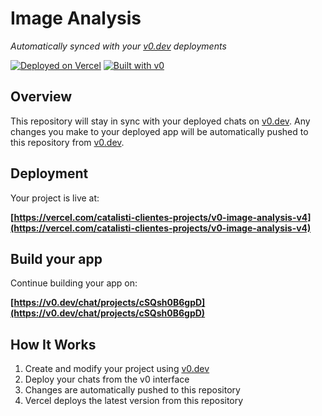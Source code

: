 # Image Analysis

*Automatically synced with your [v0.dev](https://v0.dev) deployments*

[![Deployed on Vercel](https://img.shields.io/badge/Deployed%20on-Vercel-black?style=for-the-badge&logo=vercel)](https://vercel.com/catalisti-clientes-projects/v0-image-analysis-v4)
[![Built with v0](https://img.shields.io/badge/Built%20with-v0.dev-black?style=for-the-badge)](https://v0.dev/chat/projects/cSQsh0B6gpD)

## Overview

This repository will stay in sync with your deployed chats on [v0.dev](https://v0.dev).
Any changes you make to your deployed app will be automatically pushed to this repository from [v0.dev](https://v0.dev).

## Deployment

Your project is live at:

**[https://vercel.com/catalisti-clientes-projects/v0-image-analysis-v4](https://vercel.com/catalisti-clientes-projects/v0-image-analysis-v4)**

## Build your app

Continue building your app on:

**[https://v0.dev/chat/projects/cSQsh0B6gpD](https://v0.dev/chat/projects/cSQsh0B6gpD)**

## How It Works

1. Create and modify your project using [v0.dev](https://v0.dev)
2. Deploy your chats from the v0 interface
3. Changes are automatically pushed to this repository
4. Vercel deploys the latest version from this repository